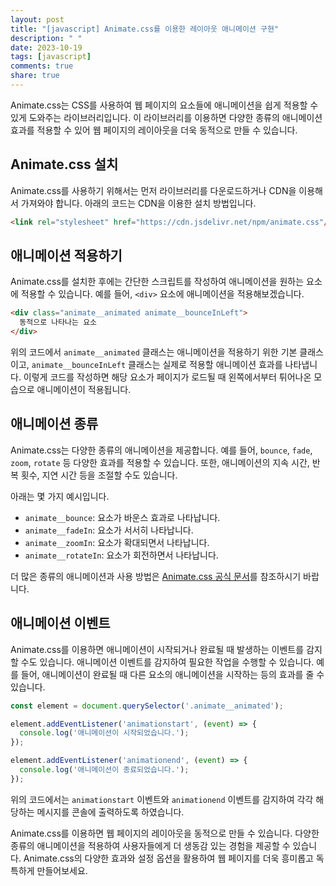 ```yaml
---
layout: post
title: "[javascript] Animate.css를 이용한 레이아웃 애니메이션 구현"
description: " "
date: 2023-10-19
tags: [javascript]
comments: true
share: true
---
```


Animate.css는 CSS를 사용하여 웹 페이지의 요소들에 애니메이션을 쉽게 적용할 수 있게 도와주는 라이브러리입니다. 이 라이브러리를 이용하면 다양한 종류의 애니메이션 효과를 적용할 수 있어 웹 페이지의 레이아웃을 더욱 동적으로 만들 수 있습니다.

## Animate.css 설치

Animate.css를 사용하기 위해서는 먼저 라이브러리를 다운로드하거나 CDN을 이용해서 가져와야 합니다. 아래의 코드는 CDN을 이용한 설치 방법입니다.

```html
<link rel="stylesheet" href="https://cdn.jsdelivr.net/npm/animate.css"/>
```

## 애니메이션 적용하기

Animate.css를 설치한 후에는 간단한 스크립트를 작성하여 애니메이션을 원하는 요소에 적용할 수 있습니다. 예를 들어, `<div>` 요소에 애니메이션을 적용해보겠습니다.

```html
<div class="animate__animated animate__bounceInLeft">
  동적으로 나타나는 요소
</div>
```

위의 코드에서 `animate__animated` 클래스는 애니메이션을 적용하기 위한 기본 클래스이고, `animate__bounceInLeft` 클래스는 실제로 적용할 애니메이션 효과를 나타냅니다. 이렇게 코드를 작성하면 해당 요소가 페이지가 로드될 때 왼쪽에서부터 튀어나온 모습으로 애니메이션이 적용됩니다.

## 애니메이션 종류

Animate.css는 다양한 종류의 애니메이션을 제공합니다. 예를 들어, `bounce`, `fade`, `zoom`, `rotate` 등 다양한 효과를 적용할 수 있습니다. 또한, 애니메이션의 지속 시간, 반복 횟수, 지연 시간 등을 조절할 수도 있습니다.

아래는 몇 가지 예시입니다.

- `animate__bounce`: 요소가 바운스 효과로 나타납니다.
- `animate__fadeIn`: 요소가 서서히 나타납니다.
- `animate__zoomIn`: 요소가 확대되면서 나타납니다.
- `animate__rotateIn`: 요소가 회전하면서 나타납니다.

더 많은 종류의 애니메이션과 사용 방법은 [Animate.css 공식 문서](https://animate.style)를 참조하시기 바랍니다.

## 애니메이션 이벤트

Animate.css를 이용하면 애니메이션이 시작되거나 완료될 때 발생하는 이벤트를 감지할 수도 있습니다. 애니메이션 이벤트를 감지하여 필요한 작업을 수행할 수 있습니다. 예를 들어, 애니메이션이 완료될 때 다른 요소의 애니메이션을 시작하는 등의 효과를 줄 수 있습니다.

```javascript
const element = document.querySelector('.animate__animated');

element.addEventListener('animationstart', (event) => {
  console.log('애니메이션이 시작되었습니다.');
});

element.addEventListener('animationend', (event) => {
  console.log('애니메이션이 종료되었습니다.');
});
```

위의 코드에서는 `animationstart` 이벤트와 `animationend` 이벤트를 감지하여 각각 해당하는 메시지를 콘솔에 출력하도록 하였습니다.

Animate.css를 이용하면 웹 페이지의 레이아웃을 동적으로 만들 수 있습니다. 다양한 종류의 애니메이션을 적용하여 사용자들에게 더 생동감 있는 경험을 제공할 수 있습니다. Animate.css의 다양한 효과와 설정 옵션을 활용하여 웹 페이지를 더욱 흥미롭고 독특하게 만들어보세요.